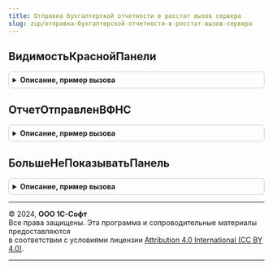 ```yaml
---
title: Отправка бухгалтерской отчетности в росстат вызов сервера
slug: zup/отправка-бухгалтерской-отчетности-в-росстат-вызов-сервера
---
```



## ВидимостьКраснойПанели
<details style="margin: 1em 0; padding: 0.5em; border: 1px solid #ccc; border-radius: 6px;">

<summary style="font-weight: bold; cursor: pointer;">Описание, пример вызова</summary>

```bsl

Функция ВидимостьКраснойПанели(СтруктураРеквизитовФормы, ОтчетВРосстат) Экспорт
```

Пример вызова
```bsl
Результат = ОтправкаБухгалтерскойОтчетностиВРосстатВызовСервера.ВидимостьКраснойПанели(СтруктураРеквизитовФормы, ОтчетВРосстат) 
```
</details>

## ОтчетОтправленВФНС
<details style="margin: 1em 0; padding: 0.5em; border: 1px solid #ccc; border-radius: 6px;">

<summary style="font-weight: bold; cursor: pointer;">Описание, пример вызова</summary>

```bsl

Функция ОтчетОтправленВФНС(СтруктураРеквизитовФормы) Экспорт
```

Пример вызова
```bsl
Результат = ОтправкаБухгалтерскойОтчетностиВРосстатВызовСервера.ОтчетОтправленВФНС(СтруктураРеквизитовФормы) 
```
</details>

## БольшеНеПоказыватьПанель
<details style="margin: 1em 0; padding: 0.5em; border: 1px solid #ccc; border-radius: 6px;">

<summary style="font-weight: bold; cursor: pointer;">Описание, пример вызова</summary>

```bsl

Процедура БольшеНеПоказыватьПанель(мСохраненныйДок) Экспорт
```

Пример вызова
```bsl
ОтправкаБухгалтерскойОтчетностиВРосстатВызовСервера.БольшеНеПоказыватьПанель(мСохраненныйДок) 
```
</details>

---

© 2024, **ООО 1С-Софт**  
Все права защищены. Эта программа и сопроводительные материалы предоставляются  
в соответствии с условиями лицензии [Attribution 4.0 International (CC BY 4.0)](https://creativecommons.org/licenses/by/4.0/legalcode).

---
